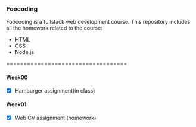 ### Foocoding
Foocoding is a fullstack web development course. 
This repository includes all the homework related to the course:
* HTML
* CSS
* Node.js

===================================

#### Week00
 - [x] Hamburger assignment(in class)
#### Week01
 - [x] Web CV assignment (homework)
